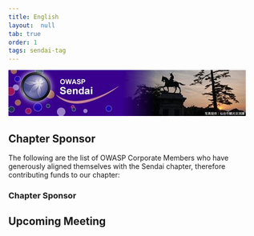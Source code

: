 ```yaml
---
title: English
layout:  null
tab: true
order: 1
tags: sendai-tag
---
```


![OWASP Sendai Logo](assets/images/logo_owasp_sendai.jpg)

## Chapter Sponsor

The following are the list of OWASP Corporate Members who have
generously aligned themselves with the Sendai chapter, therefore
contributing funds to our chapter:

### Chapter Sponsor

## Upcoming Meeting

<!--

### \[2018 OWASP Sendai Meeting 29\]

  - Outsmarting Smartphone Apps 2 - Takahiro Yoshimura a.k.a. alterakey
    (CTO Monolith Works Inc.)
  - Research? Life in Malaga - Associate Professor HIroshi Usunoda, PhD
    (Tohoku Institute Of Technology)

### Venue Sponsor

This meeting will be presented by Rapic Inc.

### WHEN

21 November 2018

### WHERE

[@Socilabo](http://socilabo.com/)

### REGISTRATION

[Connpass](https://owaspsendai.connpass.com/event/109870/)


-->